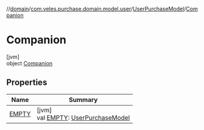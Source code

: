 //[domain](../../../../index.md)/[com.veles.purchase.domain.model.user](../../index.md)/[UserPurchaseModel](../index.md)/[Companion](index.md)

# Companion

[jvm]\
object [Companion](index.md)

## Properties

| Name | Summary |
|---|---|
| [EMPTY](-e-m-p-t-y.md) | [jvm]<br>val [EMPTY](-e-m-p-t-y.md): [UserPurchaseModel](../index.md) |
